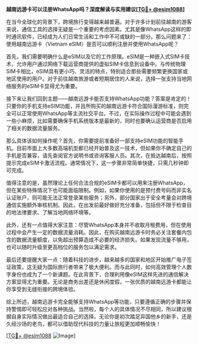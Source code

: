 **越南远游卡可以注册WhatsApp吗？深度解读与实用建议[[TG💪+ @esim1088](https://t.me/s/esim1088)]**

在当今全球化的背景下，跨境旅行变得越来越普遍。对于许多计划前往越南的游客来说，通信工具的选择无疑是一个重要的考虑因素。尤其是像WhatsApp这样的即时通讯软件，已经成为人们日常生活和工作中不可或缺的一部分。那么问题来了：使用越南远游卡（Vietnam eSIM）是否可以顺利注册并使用WhatsApp呢？

首先，我们需要明确什么是eSIM以及它的工作原理。eSIM是一种嵌入式SIM卡技术，允许用户通过网络下载运营商提供的虚拟SIM卡信息到设备中。与传统物理SIM卡相比，eSIM具有更小巧、灵活的特点，特别适合那些需要频繁更换国家或地区使用的用户。对于前往越南旅游或者短期居住的人来说，选择一张支持当地网络服务的eSIM卡显得尤为重要。

接下来让我们回到主题——越南远游卡能否支持WhatsApp功能？答案是肯定的！只要你的手机支持eSIM功能，并且所购买的越南远游卡符合国际漫游标准，则完全可以正常使用WhatsApp等主流社交平台。不过，在实际操作过程中可能会遇到一些小麻烦，比如需要确保手机系统版本是最新的，同时也要确认运营商是否启用了相关的数据流量服务。

那么具体该如何操作呢？首先，你需要提前准备好一部支持eSIM功能的智能手机。目前市面上大多数高端机型都已经开始普及这一技术，但如果你不确定自己的手机是否兼容，请先查阅官方说明书或咨询客服人员。其次，在抵达越南后，按照提示完成eSIM卡激活流程。通常情况下，这一步骤非常简单快捷，只需几秒钟即可完成。

值得注意的是，虽然理论上任何合法合规的eSIM卡都可以用来注册WhatsApp，但在某些特殊情况下也可能面临限制。例如，如果你使用的是预付费号码而非实名认证账户，则可能无法正常登录某些服务；另外，部分国家出于安全考量会对跨境通信实施额外审核机制。因此，在出发前最好做好充分准备，包括但不限于检查目的地法律要求、了解当地网络环境等。

此外，还有一点值得大家注意：尽管WhatsApp本身并不收取月租费用，但在使用过程中会产生一定的数据流量消耗。因此，在购买越南远游卡时务必关注套餐内包含的数据流量额度，以免超出预算造成不必要的经济损失。如果发现流量不够用，也可以随时升级至更高档位的服务包以满足需求。

最后还要提醒大家一点：随着科技的进步，越来越多的国家和地区开始推广电子签证政策，这无疑为国际旅行者带来了极大便利。而与此同时，如何高效管理个人数字身份也成为了一个新课题。在此背景下，合理利用像eSIM这样先进的通信解决方案显得尤为重要。无论是商务出差还是休闲度假，一张优质的越南远游卡都能让你享受到无缝衔接的跨境体验。

综上所述，越南远游卡完全能够支持WhatsApp等功能，只要遵循正确的步骤并保持警惕即可轻松应对各种挑战。当然啦，每个人的具体情况不尽相同，所以建议根据自身实际情况做出最适合自己的选择。无论你是初次踏足异国他乡的新手，还是久经沙场的老鸟，都可以借助现代科技的力量让旅程更加顺畅愉快！

[[TG💪+ @esim1088](https://t.me/s/esim1088) ![Image](https://i.postimg.cc/4NQfJmqS/Snipaste-2025-05-13-00-14-12.png)]